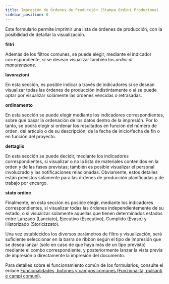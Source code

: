 ```yaml
---
title: Impresión de Órdenes de Producción (Stampa Ordini Produzione)
sidebar_position: 6
---
```


Este formulario permite imprimir una lista de órdenes de producción, con la posibilidad de detallar la visualización.

**filtri**

Además de los filtros comunes, se puede elegir, mediante el indicador correspondiente, si se desean visualizar también los *ordini di manutenzione*.

**lavorazioni**

En esta sección, es posible indicar a través de indicadores si se desean visualizar todas las órdenes de producción indistintamente o si se puede optar por visualizar solamente las órdenes vencidas o retrasadas.

**ordinamento**

En esta sección se puede elegir mediante los indicadores correspondientes, sobre qué basar la ordenación de los datos dentro de la impresión. Por lo tanto, se podrá elegir si ordenar los resultados en función del número de orden, del artículo o de su descripción, de la fecha de inicio/fecha de fin o en función del proyecto.

**dettaglio**

En esta sección se puede decidir, mediante los indicadores correspondientes, si visualizar o no la lista de materiales contenidos en la orden y de las fases previstas; también es posible visualizar el personal involucrado y las notificaciones relacionadas. Obviamente, estos detalles están previstos solamente para las órdenes de producción planificadas y de trabajo por encargo.

**stato ordine**

Finalmente, en esta sección es posible elegir, mediante los indicadores correspondientes, si visualizar todas las órdenes independientemente de su estado, o si visualizar solamente aquellas que tienen determinados estados entre Lanzado (Lanciato), Ejecutivo (Esecutivo), Cumplido (Evaso) y Historizado (Storicizzato).

Una vez establecidos los diversos parámetros de filtro y visualización, será suficiente seleccionar en la barra de ribbon según el tipo de impresión que se desea lanzar (solo en caso de que haya más de un tipo previsto) mediante el combo correspondiente, y posteriormente lanzar la vista previa de impresión o directamente la impresión del documento.

Para detalles sobre el funcionamiento común de los formularios, consulte el enlace [Funcionalidades, botones y campos comunes (Funzionalità, pulsanti e campi comuni)](/docs/guide/common).